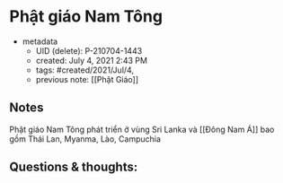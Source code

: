 # Phật giáo Nam Tông

- metadata
	- UID (delete): P-210704-1443
	- created: July 4, 2021 2:43 PM
	- tags: #created/2021/Jul/4,
	- previous note: [[Phật Giáo]]

## Notes
Phật giáo Nam Tông phát triển ở vùng Sri Lanka và [[Đông Nam Á]] bao gồm Thái Lan, Myanma, Lào, Campuchia

## Questions & thoughts:

